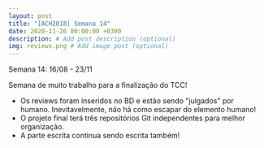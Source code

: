 ```yaml
---
layout: post
title: "[ACH2018] Semana 14"
date: 2020-11-26 00:00:00 +0300
description: # Add post description (optional)
img: reviews.png # Add image post (optional)
---
```

Semana 14: 16/08 - 23/11

Semana de muito trabalho para a finalização do TCC!
- Os reviews foram inseridos no BD e estão sendo "julgados" por humano. Inevitavelmente, não há como escapar do elemento humano!
- O projeto final terá três repositórios Git independentes para melhor organização.
- A parte escrita continua sendo escrita também!

